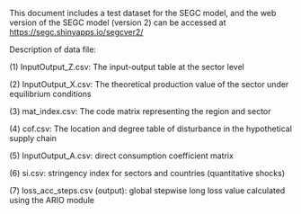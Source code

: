 This document includes a test dataset for the SEGC model, and the web version of the SEGC model (version 2) can be accessed at https://segc.shinyapps.io/segcver2/

Description of data file:

(1) InputOutput_Z.csv: The input-output table at the sector level

(2) InputOutput_X.csv: The theoretical production value of the sector under equilibrium conditions

(3) mat_index.csv: The code matrix representing the region and sector

(4) cof.csv: The location and degree table of disturbance in the hypothetical supply chain

(5) InputOutput_A.csv: direct consumption coefficient matrix

(6) si.csv: stringency index for sectors and countries (quantitative shocks)

(7) loss_acc_steps.csv (output): global stepwise long loss value calculated using the ARIO module
